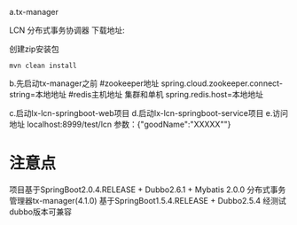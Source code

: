 
a.tx-manager 

LCN 分布式事务协调器 下载地址:

创建zip安装包

`mvn clean install `

b.先启动tx-manager之前
#zookeeper地址
spring.cloud.zookeeper.connect-string=本地地址
#redis主机地址 集群和单机
spring.redis.host=本地地址

c.启动lx-lcn-springboot-web项目
d.启动lx-lcn-springboot-service项目
e.访问地址
localhost:8999/test/lcn 参数：{"goodName":"XXXXX""}

# 注意点
项目基于SpringBoot2.0.4.RELEASE + Dubbo2.6.1 + Mybatis 2.0.0
分布式事务管理器tx-manager(4.1.0) 基于SpringBoot1.5.4.RELEASE  + Dubbo2.5.4 
经测试dubbo版本可兼容 

